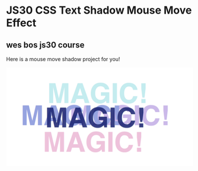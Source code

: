 # JS30 CSS Text Shadow Mouse Move Effect

## wes bos js30 course

Here is a mouse move shadow project for you!

![Alt](ss.png)
